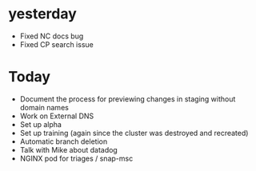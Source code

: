 # yesterday

 - Fixed NC docs bug
 - Fixed CP search issue

# Today

- Document the process for previewing changes in staging without domain names
- Work on External DNS
- Set up alpha
- Set up training (again since the cluster was destroyed and recreated)
- Automatic branch deletion
- Talk with Mike about datadog
- NGINX pod for triages / snap-msc
